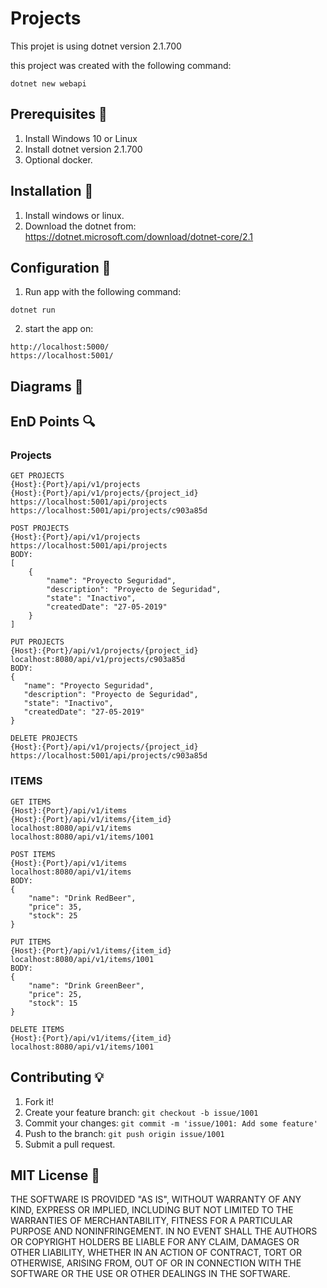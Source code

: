 # Projects

This projet is using dotnet version 2.1.700

this project was created with the following command:

```
dotnet new webapi
```

## Prerequisites 🚀

1. Install Windows 10 or Linux
2. Install dotnet version 2.1.700
3. Optional docker.

## Installation 🔨

1. Install windows or linux.
2. Download the dotnet from: https://dotnet.microsoft.com/download/dotnet-core/2.1

## Configuration 🔧

1. Run app with the following command:

```
dotnet run
```

2. start the app on:

```
http://localhost:5000/
https://localhost:5001/
```
 
## Diagrams 💎


## EnD Points 🔍

### Projects

```
GET PROJECTS
{Host}:{Port}/api/v1/projects
{Host}:{Port}/api/v1/projects/{project_id}
https://localhost:5001/api/projects
https://localhost:5001/api/projects/c903a85d

POST PROJECTS
{Host}:{Port}/api/v1/projects
https://localhost:5001/api/projects
BODY:
[
    {
        "name": "Proyecto Seguridad",
        "description": "Proyecto de Seguridad",
        "state": "Inactivo",
        "createdDate": "27-05-2019"
    }
]

PUT PROJECTS
{Host}:{Port}/api/v1/projects/{project_id}
localhost:8080/api/v1/projects/c903a85d
BODY:
{
   "name": "Proyecto Seguridad",
   "description": "Proyecto de Seguridad",
   "state": "Inactivo",
   "createdDate": "27-05-2019"
}

DELETE PROJECTS
{Host}:{Port}/api/v1/projects/{project_id}
https://localhost:5001/api/projects/c903a85d
```

### ITEMS

```
GET ITEMS
{Host}:{Port}/api/v1/items
{Host}:{Port}/api/v1/items/{item_id}
localhost:8080/api/v1/items
localhost:8080/api/v1/items/1001

POST ITEMS
{Host}:{Port}/api/v1/items
localhost:8080/api/v1/items
BODY:
{
    "name": "Drink RedBeer",
    "price": 35,
    "stock": 25
}

PUT ITEMS
{Host}:{Port}/api/v1/items/{item_id}
localhost:8080/api/v1/items/1001
BODY:
{
    "name": "Drink GreenBeer",
    "price": 25,
    "stock": 15
}

DELETE ITEMS
{Host}:{Port}/api/v1/items/{item_id}
localhost:8080/api/v1/items/1001
```

## Contributing 💡

1. Fork it!
2. Create your feature branch: `git checkout -b issue/1001`
3. Commit your changes: `git commit -m 'issue/1001: Add some feature'`
4. Push to the branch: `git push origin issue/1001`
5. Submit a pull request.

## MIT License 📃

THE SOFTWARE IS PROVIDED "AS IS", WITHOUT WARRANTY OF ANY KIND, EXPRESS OR IMPLIED, INCLUDING BUT NOT LIMITED TO THE WARRANTIES OF MERCHANTABILITY, FITNESS FOR A PARTICULAR PURPOSE AND NONINFRINGEMENT. IN NO EVENT SHALL THE AUTHORS OR COPYRIGHT HOLDERS BE LIABLE FOR ANY CLAIM, DAMAGES OR OTHER LIABILITY, WHETHER IN AN ACTION OF CONTRACT, TORT OR OTHERWISE, ARISING FROM, OUT OF OR IN CONNECTION WITH THE SOFTWARE OR THE USE OR OTHER DEALINGS IN THE SOFTWARE.
